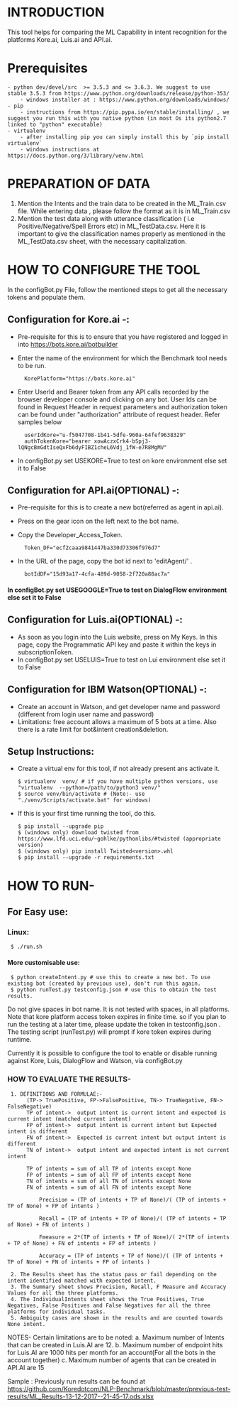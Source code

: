# INTRODUCTION

This tool helps for comparing the ML Capability in intent recognition for the platforms Kore.ai, Luis.ai and API.ai.

# Prerequisites
    - python dev/devel/src  >= 3.5.3 and <= 3.6.3. We suggest to use stable 3.5.3 from https://www.python.org/downloads/release/python-353/ 
        - windows installer at : https://www.python.org/downloads/windows/
    - pip 
    	- instructions from https://pip.pypa.io/en/stable/installing/ , we suggest you run this with you native python (in most Os its python2.7 linked to "python" executable)
    - virtualenv
    	- after installing pip you can simply install this by `pip install virtualenv`
        - windows instructions at https://docs.python.org/3/library/venv.html

# PREPARATION OF DATA
1. Mention the Intents and the train data to be created in the ML_Train.csv file. While entering data , please follow the format as it is in ML_Train.csv
2. Mention the test data along with utterance classification ( i.e Positive/Negative/Spell Errors etc) in ML_TestData.csv. Here it is important to give the classification names properly as mentioned in the ML_TestData.csv sheet, with the necessary capitalization.

# HOW TO CONFIGURE THE TOOL

In the configBot.py File, follow the mentioned steps to get all the necessary tokens and populate them.

## Configuration for Kore.ai -:
* Pre-requisite for this is to ensure that you have registered and logged in into https://bots.kore.ai/botbuilder 
* Enter the name of the environment for which the Benchmark tool needs to be run.

		KorePlatform="https://bots.kore.ai"

* Enter UserId and Bearer token from any API calls recorded by the browser developer console and clicking on any bot. User Ids can be found in Request Header in request parameters and authorization token can be found under "authorization" attribute of request header. Refer samples below 

		userIdKore="u-f5047708-1b41-5dfe-960a-64fef9638329"
		authTokenKore="bearer xowAczxCrk4-bSpj3-lQNgcBmGdtIseQxFb6dyFIBZ1cheL6Vdj_1fW-e7R8MgMV"
* In configBot.py set USEKORE=True to test on kore environment else set it to False

## Configuration for API.ai(OPTIONAL) -:

* Pre-requisite for this is to create a new bot(referred as agent in api.ai). 
* Press on the gear icon on the left next to the bot name.
* Copy the Developer_Access_Token.

		Token_DF="ecf2caaa9841447ba330d73306f976d7"

* In the URL of the page, copy the bot id next to 'editAgent/' .

		botIdDF="15d93a17-4cfa-489d-9058-2f720a88ac7a"
#### In configBot.py set USEGOOGLE=True to test on DialogFlow environment else set it to False


## Configuration for Luis.ai(OPTIONAL) -:

* As soon as you login into the Luis website, press on My Keys. In this page, copy the Programmatic API key and paste it within the keys in subscriptionToken.
* In configBot.py set USELUIS=True to test on Lui environment else set it to False

## Configuration for IBM Watson(OPTIONAL) -:

* Create an account in Watson, and get developer name and password (different from login user name and password)
* Limitations: free account allows a maximum of 5 bots at a time. Also there is a rate limit for bot&intent creation&deletion.

## Setup Instructions:

* Create a virtual env for this tool, if not already present ans activate it.
	```
	$ virtualenv  venv/ # if you have multiple python versions, use "virtualenv  --python=/path/to/python3 venv/"
	$ source venv/bin/activate # (Note:- use "./venv/Scripts/activate.bat" for windows)
	```
* If this is your first time running the tool, do this.
     ```
	 $ pip install --upgrade pip
     $ (windows only) download twisted from https://www.lfd.uci.edu/~gohlke/pythonlibs/#twisted (appropriate version)
     $ (windows only) pip install Twisted<version>.whl
     $ pip install --upgrade -r requirements.txt
	 ```

# HOW TO RUN-

## For Easy use:
### Linux:
     
	 $ ./run.sh
	 

#### More customisable use:
     
	 $ python createIntent.py # use this to create a new bot. To use existing bot (created by previous use), don't run this again.
     $ python runTest.py testconfig.json # use this to obtain the test results.
	 

Do not give spaces in bot name. It is not tested with spaces, in all platforms.
Note that kore platform access token expires in finite time. so if you plan to run the testing at a later time, please update the token in testconfig.json . The testing script (runTest.py) will prompt if kore token expires during runtime.

Currently it is possible to configure the tool to enable or disable running against Kore, Luis, DialogFlow and Watson, via configBot.py

### HOW TO EVALUATE THE RESULTS-
     1. DEFINITIONS AND FORMULAE:-
          (TP-> TruePositive, FP->FalsePositive, TN-> TrueNegative, FN-> FalseNegative)
          TP of intent->  output intent is current intent and expected is current intent (matched current intent)
          FP of intent->  output intent is current intent but Expected intent is different
          FN of intent->  Expected is current intent but output intent is different
          TN of intent->  output intent and expected intent is not current intent

          TP of intents = sum of all TP of intents except None
          FP of intents = sum of all FP of intents except None
          TN of intents = sum of all TN of intents except None
          FN of intents = sum of all FN of intents except None


```
          Precision = (TP of intents + TP of None)/( (TP of intents + TP of None) + FP of intents )

          Recall = (TP of intents + TP of None)/( (TP of intents + TP of None) + FN of intents )

          Fmeasure = 2*(TP of intents + TP of None)/( 2*(TP of intents + TP of None) + FN of intents + FP of intents )

          Accuracy = (TP of intents + TP of None)/( (TP of intents + TP of None) + FN of intents + FP of intents )
```
     2. The Results sheet has the status pass or fail depending on the intent identified matched with expected intent.
     3. The Summary sheet shows Precision, Recall, F Measure and Accuracy Values for all the three platforms.
     4. The IndividualIntents sheet shows the True Positives, True Negatives, False Positives and False Negatives for all the three platforms for individual tasks.
     5. Ambiguity cases are shown in the results and are counted towards None intent.

NOTES- Certain limitations are to be noted:
	a. Maximum number of Intents that can be created in Luis.AI are 12.
	b. Maximum number of endpoint hits for Luis.AI are 1000 hits per month for an account(For all the bots in the account together)
	c. Maximum number of agents that can be created in API.AI are 15


Sample : Previously run results can be found at https://github.com/Koredotcom/NLP-Benchmark/blob/master/previous-test-results/ML_Results-13-12-2017--21-45-17.ods.xlsx
